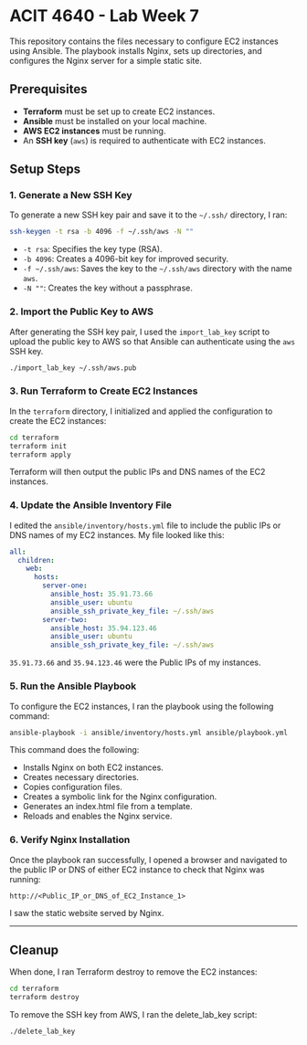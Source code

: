 # ACIT 4640 - Lab Week 7

This repository contains the files necessary to configure EC2 instances using Ansible. The playbook installs Nginx, sets up directories, and configures the Nginx server for a simple static site.

## Prerequisites

- **Terraform** must be set up to create EC2 instances.
- **Ansible** must be installed on your local machine.
- **AWS EC2 instances** must be running.
- An **SSH key** (`aws`) is required to authenticate with EC2 instances.

## Setup Steps

### 1. Generate a New SSH Key

To generate a new SSH key pair and save it to the `~/.ssh/` directory, I ran:

```bash
ssh-keygen -t rsa -b 4096 -f ~/.ssh/aws -N ""
```

- `-t rsa`: Specifies the key type (RSA).
- `-b 4096`: Creates a 4096-bit key for improved security.
- `-f ~/.ssh/aws`: Saves the key to the `~/.ssh/aws` directory with the name `aws`.
- `-N ""`: Creates the key without a passphrase.

### 2. Import the Public Key to AWS

After generating the SSH key pair, I used the `import_lab_key` script to upload the public key to AWS so that Ansible can authenticate using the `aws` SSH key.

```bash
./import_lab_key ~/.ssh/aws.pub
```

### 3. Run Terraform to Create EC2 Instances

In the `terraform` directory, I initialized and applied the configuration to create the EC2 instances:

```bash
cd terraform
terraform init
terraform apply
```

Terraform will then output the public IPs and DNS names of the EC2 instances.

### 4. Update the Ansible Inventory File

I edited the `ansible/inventory/hosts.yml` file to include the public IPs or DNS names of my EC2 instances. My file looked like this:

```yaml
all:
  children:
    web:
      hosts:
        server-one:
          ansible_host: 35.91.73.66
          ansible_user: ubuntu
          ansible_ssh_private_key_file: ~/.ssh/aws
        server-two:
          ansible_host: 35.94.123.46
          ansible_user: ubuntu
          ansible_ssh_private_key_file: ~/.ssh/aws
```

`35.91.73.66` and `35.94.123.46` were the Public IPs of my instances.

### 5. Run the Ansible Playbook

To configure the EC2 instances, I ran the playbook using the following command:

```bash
ansible-playbook -i ansible/inventory/hosts.yml ansible/playbook.yml
```

This command does the following:
- Installs Nginx on both EC2 instances.
- Creates necessary directories.
- Copies configuration files.
- Creates a symbolic link for the Nginx configuration.
- Generates an index.html file from a template.
- Reloads and enables the Nginx service.

### 6. Verify Nginx Installation

Once the playbook ran successfully, I opened a browser and navigated to the public IP or DNS of either EC2 instance to check that Nginx was running:

```
http://<Public_IP_or_DNS_of_EC2_Instance_1>
```

I saw the static website served by Nginx.

---

## Cleanup

When done, I ran Terraform destroy to remove the EC2 instances:

```bash
cd terraform
terraform destroy
```

To remove the SSH key from AWS, I ran the delete_lab_key script:

```bash
./delete_lab_key
```
